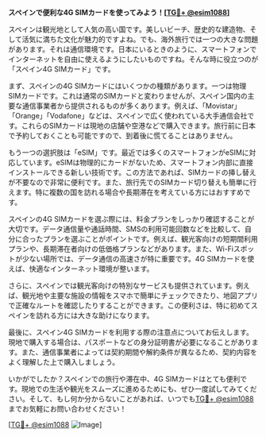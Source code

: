 **スペインで便利な4G SIMカードを使ってみよう！[[TG💪+ @esim1088](https://t.me/s/esim1088)]**

スペインは観光地として人気の高い国です。美しいビーチ、歴史的な建造物、そして活気に満ちた文化が魅力的ですよね。でも、海外旅行では一つの大きな問題があります。それは通信環境です。日本にいるときのように、スマートフォンでインターネットを自由に使えるようにしたいものですね。そんな時に役立つのが「スペイン4G SIMカード」です。

まず、スペインの4G SIMカードにはいくつかの種類があります。一つは物理SIMカードです。これは通常のSIMカードと変わりませんが、スペイン国内の主要な通信事業者から提供されるものが多くあります。例えば、「Movistar」「Orange」「Vodafone」などは、スペインで広く使われている大手通信会社です。これらのSIMカードは現地の店舗や空港などで購入できます。旅行前に日本で予約しておくことも可能ですので、到着後に慌てることはありません。

もう一つの選択肢は「eSIM」です。最近では多くのスマートフォンがeSIMに対応しています。eSIMは物理的にカードがないため、スマートフォン内部に直接インストールできる新しい技術です。この方法であれば、SIMカードの挿し替えが不要なので非常に便利です。また、旅行先でのSIMカード切り替えも簡単に行えます。特に複数の国を訪れる場合や長期滞在を考えている方にはおすすめです。

スペインの4G SIMカードを選ぶ際には、料金プランをしっかり確認することが大切です。データ通信量や通話時間、SMSの利用可能回数などを比較して、自分に合ったプランを選ぶことがポイントです。例えば、観光客向けの短期間利用プランや、長期滞在者向けの低価格プランなどがあります。また、Wi-Fiスポットが少ない場所では、データ通信の高速さが特に重要です。4G SIMカードを使えば、快適なインターネット環境が整います。

さらに、スペインでは観光客向けの特別なサービスも提供されています。例えば、観光地や主要な施設の情報をスマホで簡単にチェックできたり、地図アプリで正確なルートを確認したりすることができます。この便利さは、特に初めてスペインを訪れる方には大きな助けになります。

最後に、スペイン4G SIMカードを利用する際の注意点についてお伝えします。現地で購入する場合は、パスポートなどの身分証明書が必要になることがあります。また、通信事業者によっては契約期間や解約条件が異なるため、契約内容をよく理解した上で購入しましょう。

いかがでしたか？スペインでの旅行や滞在中、4G SIMカードはとても便利です。現地での生活や観光をスムーズに進めるためにも、ぜひ一度試してみてください。そして、もし何か分からないことがあれば、いつでも[TG💪+ @esim1088](https://t.me/s/esim1088)までお気軽にお問い合わせください！

[[TG💪+ @esim1088](https://t.me/s/esim1088) ![Image](https://i.postimg.cc/Y0z9fWf4/image.png)]
